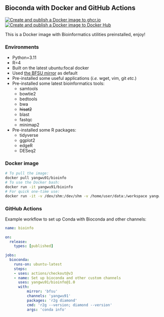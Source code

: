 ## Bioconda with Docker and GitHub Actions

[![Create and publish a Docker image to ghcr.io](https://github.com/yangwu91/bioinfo-docker/actions/workflows/ghcr-publish.yml/badge.svg)](https://github.com/yangwu91/bioinfo-docker/actions/workflows/ghcr-publish.yml) [![Create and publish a Docker image to Docker Hub](https://github.com/yangwu91/bioinfo-docker/actions/workflows/dockerhub-publish.yml/badge.svg)](https://github.com/yangwu91/bioinfo-docker/actions/workflows/dockerhub-publish.yml)


This is a Docker image with Bioinformatics utilities preinstalled, enjoy! 

### Environments

* Python=3.11
* R=4
* Built on the latest ubuntu:focal docker
* Used [the BFSU mirror](https://mirrors.bfsu.edu.cn) as default
* Pre-installed some useful applications (_i.e._ wget, vim, git _etc._)
* Pre-installed some latest bioinformatics tools:
  * samtools
  * bowtie2
  * bedtools
  * bwa
  * ~~hisat2~~
  * blast
  * fastqc
  * minimap2
* Pre-installed some R packages:
  * tidyverse
  * ggplot2
  * edgeR
  * DESeq2

### Docker image

```bash
# To pull the image:
docker pull yangwu91/bioinfo
# To use the Docker bash:
docker run -it yangwu91/bioinfo
# For quick one-time use:
docker run -it -v /dev/shm:/dev/shm -v /home/user/data:/workspace yangwu91/bioinfo blastn -query /workspace/query.fasta -db /workspace/db -out /workspace/out.blastn
```

### GitHub Actions

Example workflow to set up Conda with Bioconda and other channels:

```yaml
name: bioinfo
  
on:
  release:
    types: [published]
  
jobs:
  bioconda:
    runs-on: ubuntu-latest
    steps:
    - uses: actions/checkout@v3
    - name: Set up bioconda and other custom channels
      uses: yangwu91/bioinfo@1.0
      with:
          mirror: 'bfsu'
          channels: 'yangwu91'
          packages: 'r2g diamond'
          cmd: 'r2g --version; diamond --version'
          args: 'conda info'
```
